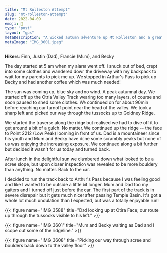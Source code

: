 ```yaml
---
title: "Mt Rolleston Attempt"
slug: "mt-rolleston-attempt"
date: 2022-04-09
emoji: 🥾
type: "post"
layout: "gps"
metaDescription: "A wicked autumn adventure up Mt Rolleston and a great trail run to Arthur's Pass."
metaImage: "IMG_3601.jpeg"
---
```


__Hikers__: Finn, Justin (Dad), Francie (Mum), and Becky

The day started at 5 am when my alarm went off. I snuck out of bed, crept into some clothes and wandered down the driveway with my backpack to wait for my parents to pick me up. We stopped in Arthur's Pass to pick up Becky and had another coffee which was much needed!

The sun was coming up, blue sky and no wind. A peak autumnal day. We started off up the Otria Valley Track wearing too many layers, of course and soon paused to shed some clothes. We continued on for about 90min before reaching our turnoff point near the head of the valley. We took a sharp left and picked our way through the tussocks up to Goldney Ridge.

We started the traverse along the ridge but realised we had to dive off it to get around a bit of a gulch. No matter. We continued up the ridge -- the face to Point 2212 (Low Peak) looming in front of us. Dad is a mountaineer since his youth and Mum and Becky have done some scrambly peaks but none of us was enjoying the increasing exposure. We continued along a bit further but decided it wasn't for us today and turned back.

After lunch in the delightful sun we clambered down what looked to be a scree slope, but upon closer inspection was revealed to be more bouldery than anything. No matter. Back to the car.

I decided to run the track back to Arthur's Pass because I was feeling good and like I wanted to be outside a little bit longer. Mum and Dad too my gaiters and I turned off just before the car. The first part of the track is in severe disrepair but it gets much nicer after passing Temple Basin. It's got a whole lot much undulation than I expected, but was a totally enjoyable run!

{{< figure name="IMG_3588" title="Dad looking up at Otira Face; our route up through the tussocks visible to his left." >}}

{{< figure name="IMG_3601" title="Mum and Becky waiting as Dad and I scope out some of the ridgeline." >}}

{{< figure name="IMG_3608" title="Picking our way through scree and boulders back down to the valley floor." >}}
